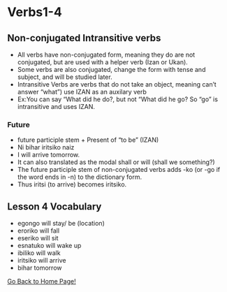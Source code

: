 # Verbs1-4

## Non-conjugated Intransitive verbs
* All verbs have non-conjugated form, meaning they do are not conjugated, but are used with a helper verb (Izan or Ukan).
* Some verbs are also conjugated, change the form with tense and subject, and will be studied later.
* Intransitive Verbs are verbs that do not take an object, meaning can’t answer “what”) use IZAN as an auxilary verb
* Ex:You can say “What did he do?, but not “What did he go? So “go” is intransitive and uses IZAN.

### Future
* future participle stem + Present of “to be” (IZAN)
* Ni bihar iritsiko naiz
* I will arrive tomorrow.
* It can also translated as the modal shall or will (shall we something?)
* The future participle stem of non-conjugated verbs adds -ko (or -go if the word ends in -n) to the dictionary form.
* Thus iritsi (to arrive) becomes iritsiko.

## Lesson 4 Vocabulary
* egongo will stay/ be (location)
* eroriko will fall
* eseriko will sit
* esnatuko will wake up
* ibiliko will walk
* iritsiko will arrive
* bihar tomorrow

[ Go Back to Home Page!](..)
